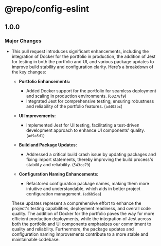 # @repo/config-eslint

## 1.0.0

### Major Changes

-   This pull request introduces significant enhancements, including the integration of Docker for the portfolio in production, the addition of Jest for testing in both the portfolio and UI, and various package updates to improve build stability and configuration clarity. Here’s a breakdown of the key changes:

    -   **Portfolio Enhancements:**
        -   Added Docker support for the portfolio for seamless deployment and scaling in production environments. (`60278f9`)
        -   Integrated Jest for comprehensive testing, ensuring robustness and reliability of the portfolio features. (`ad403bc`)
    -   **UI Improvements:**

        -   Implemented Jest for UI testing, facilitating a test-driven development approach to enhance UI components' quality. (`ad9a5d1`)

    -   **Build and Package Updates:**

        -   Addressed a critical build crash issue by updating packages and fixing import statements, thereby improving the build process's stability and reliability. (`543ce79`)

    -   **Configuration Naming Enhancements:**
        -   Refactored configuration package names, making them more intuitive and understandable, which aids in better project configuration management. (`ed6b5ea`)

    These updates represent a comprehensive effort to enhance the project's testing capabilities, deployment readiness, and overall code quality. The addition of Docker for the portfolio paves the way for more efficient production deployments, while the integration of Jest across both the portfolio and UI components emphasizes our commitment to quality and reliability. Furthermore, the package updates and configuration naming improvements contribute to a more stable and maintainable codebase.
